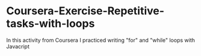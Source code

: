 # Coursera-Exercise-Repetitive-tasks-with-loops
 In this activity from Coursera I practiced writing "for" and "while" loops with Javacript

